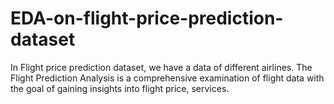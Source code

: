 # EDA-on-flight-price-prediction-dataset
In Flight price prediction dataset, we have a data of different airlines. The Flight Prediction Analysis is a comprehensive examination of flight data with the goal of gaining insights into flight price, services.
